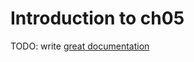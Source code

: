 # Introduction to ch05

TODO: write [great documentation](http://jacobian.org/writing/what-to-write/)
